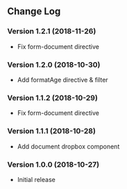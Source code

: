## Change Log
### Version 1.2.1 (2018-11-26)
- Fix form-document directive
### Version 1.2.0 (2018-10-30)
- Add formatAge directive & filter
### Version 1.1.2 (2018-10-29)
- Fix form-document directive
### Version 1.1.1 (2018-10-28)
- Add document dropbox component
### Version 1.0.0 (2018-10-27)
- Initial release
